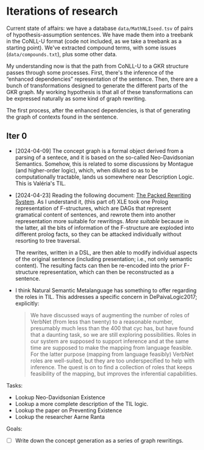 # Iterations of research

Current state of affairs: we have a database `data/MathNLIseed.tsv`
of pairs of hypothesis-assumption sentences. We have made them into a
treebank in the CoNLL-U format (code not included, as we take a treebank
as a starting point). We've extracted compound terms, with some issues
(`data/compounds.txt`), plus some other data.

My understanding now is that the path from CoNLL-U to a GKR structure
passes through some processes. First, there's the inference of the
“enhanced dependencies” representation of the sentence. Then, there
are a bunch of transformations designed to generate the different parts of
the GKR graph. My working hypothesis is that all of these transformations
can be expressed naturally as some kind of graph rewriting.

The first process, after the enhanced dependencies, is that of generating
the graph of contexts found in the sentence.

## Iter 0

- [2024-04-09] The concept graph is a formal object derived from a
  parsing of a sentece, and it is based on the so-called Neo-Davidsonian
  Semantics. Somehow, this is related to some discussions by Montague (and
  higher-order logic), which, when diluted so as to be computationally
  tractable, lands us somewhere near Description Logic. This is
  Valéria's TIL.

- [2024-04-23] Reading the following document: [The Packed Rewriting System](https://ling.sprachwiss.uni-konstanz.de/pages/xle/doc/transfer-manual.html).
  As I understand it, (this part of) XLE took one Prolog representation
  of F-structures, which are DAGs that represent gramatical content of
  sentences, and rewrote them into another representation more suitable
  for rewritings. *More suitable* because in the latter, all the bits of
  information of the F-structure are exploded into different prolog facts,
  so they can be attacked individually without resorting to tree traversal.

  The rewrites, written in a DSL, are then able to modify individual
  aspects of the original sentence (including presentation; i.e., not
  only semantic content). The resulting facts can then be re-encoded into
  the prior F-structure representation, which can then be reconstructed
  as a sentence.

- I think Natural Semantic Metalanguage has something to offer regarding
  the roles in TIL. This addresses a specific concern in DePaivaLogic2017;
  explicitly:

  > We have discussed ways of augmenting the number of roles of VerbNet
  > (from less than twenty) to a reasonable number, presumably much less
  > than the 400 that cyc has, but have found that a daunting task,
  > so we are still exploring possibilities. Roles in our system are
  > supposed to support inference and at the same time are supposed
  > to make the mapping from language feasible. For the latter purpose
  > (mapping from language feasibly) VerbNet roles are well-suited, but
  > they are too underspecified to help with inference. The quest is on
  > to find a collection of roles that keeps feasibility of the mapping,
  > but improves the inferential capabilities.

Tasks:

- Lookup Neo-Davidsonian Existence
- Lookup a more complete description of the TIL logic.
- Lookup the paper on Preventing Existence
- Lookup the researcher Aarne Ranta

Goals:

- [ ] Write down the concept generation as a series of graph rewritings.
